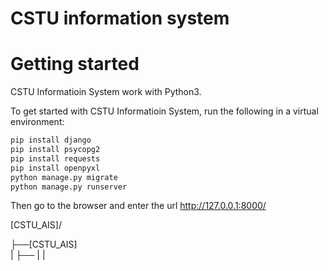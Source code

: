 
# CSTU information system
# Getting started
CSTU Informatioin System work with Python3.
  
To get started with CSTU Informatioin System, run the following in a virtual environment:

``` bash
pip install django
pip install psycopg2
pip install requests
pip install openpyxl
python manage.py migrate
python manage.py runserver
```
Then go to the browser and enter the url http://127.0.0.1:8000/

[CSTU_AIS]/

├──[CSTU_AIS]\
|  ├──
|
|
